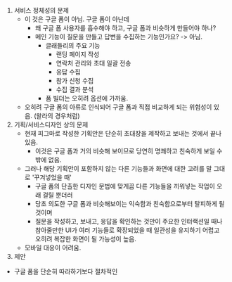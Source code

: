 1. 서비스 정체성의 문제
	- 이 것은 구글 폼이 아님. 구글 폼이 아닌데 
		- 왜 구글 폼 사용자를 흡수해야 하고, 구글 폼과 비슷하게 만들어야 하나?
		- 메인 기능이 질문을 만들고 답변을 수집하는 기능인가요? -> 아님.
			- 글래들리의 주요 기능
				- 랜딩 페이지 작성
				- 연락처 관리와 초대 일괄 전송
				- 응답 수집
				- 참가 신청 수집
				- 수집 결과 분석
			- 폼 빌더는 오히려 옵션에 가까움. 
	- 오히려 구글 폼의 아류로 인식되어 구글 폼과 직접 비교하게 되는 위험성이 있음. (왈라의 경우처럼)
2. 기획/서비스디자인 상의 문제
	- 현재 피그마로 작성한 기획안은 단순히 초대장을 제작하고 보내는 것에서 끝나 있음.
		- 이것은 구글 폼과 거의 비슷해 보이므로 당연히 명쾌하고 친숙하게 보일 수 밖에 없음.
	- 그러나 해당 기획안이 포함하지 않는 다른 기능들과 화면에 대한 고려를 말 그대로 '꾸겨넣었을 때'
		- 구글 폼의 단촐한 디자인 문법에 맞게끔 다른 기능들을 끼워넣는 작업이 오래 걸릴 뿐더러
		- 당초 의도한 구글 폼과 비슷해보이는 익숙함과 친숙함으로부터 탈피하게 될 것이며
		- 질문을 작성하고, 보내고, 응답을 확인하는 것만이 주요한 인터랙션일 때나 참아줄만한 UI가 여러 기능들로 확장되었을 때 일관성을 유지하기 어렵고 오히려 복잡한 화면이 될 가능성이 높음.
	- 모바일 대응이 어려움.
3. 제안
- 구글 폼을 단순히 따라하기보다 절차적인 